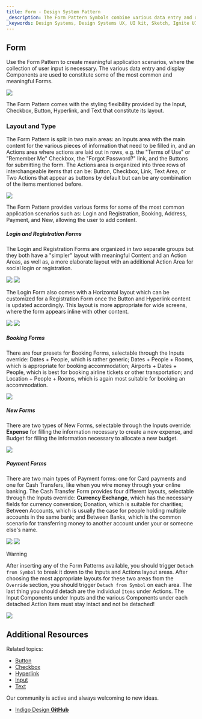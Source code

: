 ```yaml
---
title: Form - Design System Pattern
_description: The Form Pattern Symbols combine various data entry and display elements to provide meaningful application scenarios.
_keywords: Design Systems, Design Systems UX, UI kit, Sketch, Ignite UI for Angular, Sketch to Angular, Angular, Angular Design System, Export code from Sketch, Design Kits for Angular, Sketch HTML, Sketch to HTML, Sketch UI kits
---
```


## Form

Use the Form Pattern to create meaningful application scenarios, where the collection of user input is necessary. The various data entry and display Components are used to constitute some of the most common and meaningful Forms.

<img src="../images/form_demo.png" srcset="../images/form_demo@2x.png 2x" />

The Form Pattern comes with the styling flexibility provided by the Input, Checkbox, Button, Hyperlink, and Text that constitute its layout.

### Layout and Type

The Form Pattern is split in two main areas: an Inputs area with the main content for the various pieces of information that need to be filled in, and an Actions area where actions are laid out in rows, e.g. the "Terms of Use" or "Remember Me" Checkbox, the "Forgot Password?" link, and the Buttons for submitting the form. The Actions area is organized into three rows of interchangeable items that can be: Button, Checkbox, Link, Text Area, or Two Actions that appear as buttons by default but can be any combination of the items mentioned before.

<img src="../images/form_content.png" srcset="../images/form_content@2x.png 2x" />

The Form Pattern provides various forms for some of the most common application scenarios such as: Login and Registration, Booking, Address, Payment, and New, allowing the user to add content.

##### Login and Registration Forms

The Login and Registration Forms are organized in two separate groups but they both have a "simpler" layout with meaningful Content and an Action Areas, as well as, a more elaborate layout with an additional Action Area for social login or registration.

<img src="../images/form_login-simple.png" srcset="../images/form_login-simple@2x.png 2x" />
<img src="../images/form_login-social.png" srcset="../images/form_login-social@2x.png 2x" />

The Login Form also comes with a Horizontal layout which can be customized for a Registration Form once the Button and Hyperlink content is updated accordingly. This layout is more appropriate for wide screens, where the form appears inline with other content.

<img src="../images/form_login-horizontal.png" srcset="../images/form_login-horizontal@2x.png 2x" />
<img src="../images/form_register-horizontal.png" srcset="../images/form_register-horizontal@2x.png 2x" />

##### Booking Forms

There are four presets for Booking Forms, selectable through the Inputs override: Dates + People, which is rather generic; Dates + People + Rooms, which is appropriate for booking accommodation; Airports + Dates + People, which is best for booking airline tickets or other transportation; and Location + People + Rooms, which is again most suitable for booking an accommodation.

<img src="../images/form_booking.png" srcset="../images/form_booking@2x.png 2x" />

##### New Forms

There are two types of New Forms, selectable through the Inputs override: **Expense** for filling the information necessary to create a new expense, and Budget for filling the information necessary to allocate a new budget.

<img src="../images/form_new.png" srcset="../images/form_new@2x.png 2x" />

##### Payment Forms

There are two main types of Payment forms: one for Card payments and one for Cash Transfers, like when you wire money through your online banking. The Cash Transfer Form provides four different layouts, selectable through the Inputs override: **Currency Exchange**, which has the necessary fields for currency conversion; Donation, which is suitable for charities; Between Accounts, which is usually the case for people holding multiple accounts in the same bank; and Between Banks, which is the common scenario for transferring money to another account under your or someone else's name.

<img src="../images/form_card.png" srcset="../images/form_card@2x.png 2x" />
<img src="../images/form_cash.png" srcset="../images/form_cash@2x.png 2x" />

> [!WARNING]
> After inserting any of the Form Patterns available, you should trigger `Detach from Symbol` to break it down to the Inputs and Actions layout areas. After choosing the most appropriate layouts for these two areas from the `Override` section, you should trigger `Detach from Symbol` on each area. The last thing you should detach are the individual `Items` under Actions. The Input Components under Inputs and the various Components under each detached Action Item must stay intact and not be detached!

<img src="../images/form_detach.png" />

## Additional Resources

Related topics:

- [Button](button.md)
- [Checkbox](checkbox.md)
- [Hyperlink](hyperlink.md)
- [Input](input.md)
- [Text](text.md)
  <div class="divider--half"></div>

Our community is active and always welcoming to new ideas.

- [Indigo Design **GitHub**](https://github.com/IgniteUI/design-system-docfx)
